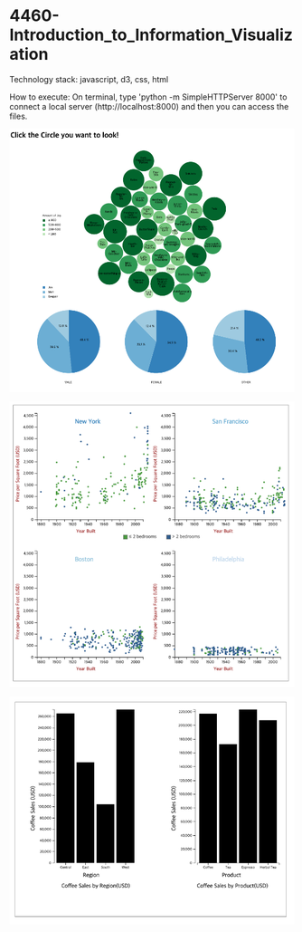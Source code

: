 # 4460-Introduction_to_Information_Visualization

Technology stack: javascript, d3, css, html

How to execute: On terminal, type 'python -m SimpleHTTPServer 8000' to connect a local server (http://localhost:8000) and then                 you can access the files.


![screenshots](/readme-files/1.png)

![screenshots](/readme-files/2.png)

![screenshots](/readme-files/3.png)
